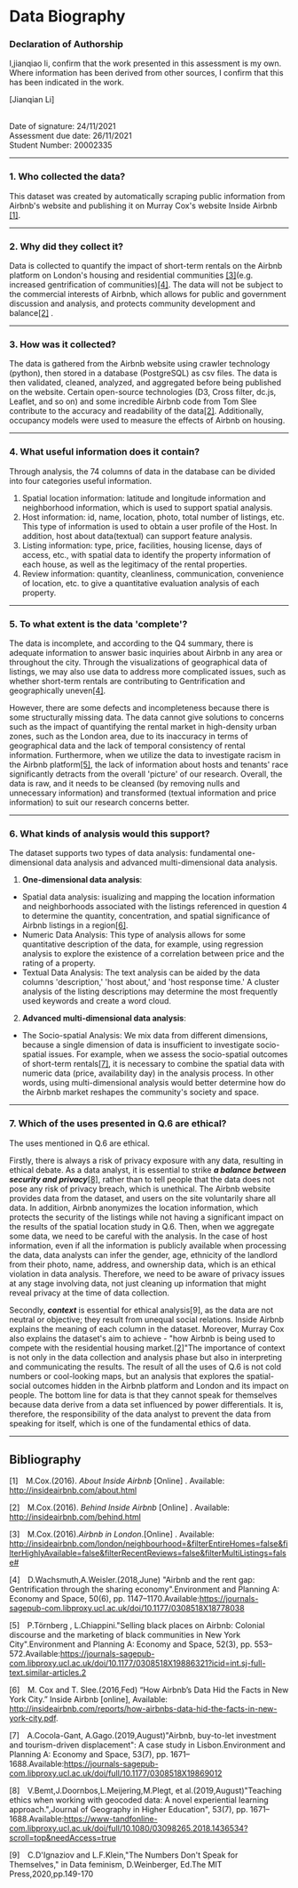 # Data Biography

### Declaration of Authorship

I,jianqiao li, confirm that the work presented in this assessment is my own. Where information has been derived from other sources, I confirm that this has been indicated in the work.

[Jianqian Li]

<br />Date of signature: 24/11/2021
<br />Assessment due date: 26/11/2021
<br />Student Number: 20002335

---
### 1. Who collected the data?

This dataset was created by automatically scraping public information from Airbnb's website and publishing it on Murray Cox's website Inside Airbnb [[1]]((http://insideairbnb.com/about.html)).

---
### 2. Why did they collect it?

Data is collected to quantify the impact of short-term rentals on the Airbnb platform on London's housing and residential communities [[3]]((http://insideairbnb.com/london/neighbourhood=&filterEntireHomes=false&filterHighlyAvailable=false&filterRecentReviews=false&filterMultiListings=false#))(e.g. increased gentrification of communities)[[4]]((http://insideairbnb.com/london/neighbourhood=&filterEntireHomes=false&filterHighlyAvailable=false&filterRecentReviews=false&filterMultiListings=false#)). The data will not be subject to the commercial interests of Airbnb, which allows for public and government discussion and analysis, and protects community development and balance[[2]]((http://insideairbnb.com/behind.html)) .

---
### 3. How was it collected?

The data is gathered from the Airbnb website using crawler technology (python), then stored in a database (PostgreSQL) as csv files. The data is then validated, cleaned, analyzed, and aggregated before being published on the website. Certain open-source technologies (D3, Cross filter, dc.js, Leaflet, and so on) and some incredible Airbnb code from Tom Slee contribute to the accuracy and readability of the data[[2]]((http://insideairbnb.com/behind.html)). Additionally, occupancy models were used to measure the effects of Airbnb on housing.

---
### 4. What useful information does it contain?

Through analysis, the 74 columns of data in the database can be divided into four categories useful information.
1. Spatial location information: latitude and longitude information and neighborhood information, which is used to support spatial analysis.
2. Host information: id, name, location, photo, total number of listings, etc. This type of information is used to obtain a user profile of the Host. In addition, host about data(textual) can support feature analysis.
3. Listing information: type, price, facilities, housing license, days of access, etc., with spatial data to identify the property information of each house, as well as the legitimacy of the rental properties.
4. Review information: quantity, cleanliness, communication, convenience of location, etc. to give a quantitative evaluation analysis of each property.

---
### 5. To what extent is the data 'complete'?

The data is incomplete, and according to the Q4 summary, there is adequate information to answer basic inquiries about Airbnb in any area or throughout the city. Through the visualizations of geographical data of listings, we may also use data to address more complicated issues, such as whether short-term rentals are contributing to Gentrification and geographically uneven[[4]]((http://insideairbnb.com/behind.html)).

However, there are some defects and incompleteness because there is some structurally missing data. The data cannot give solutions to concerns such as the impact of quantifying the rental market in high-density urban zones, such as the London area, due to its inaccuracy in terms of geographical data and the lack of temporal consistency of rental information.  Furthermore, when we utilize the data to investigate racism in the Airbnb platform[[5]]((https://journals-sagepub-com.libproxy.ucl.ac.uk/doi/10.1177/0308518X19886321?icid=int.sj-full-text.similar-articles.2)), the lack of information about hosts and tenants' race significantly detracts from the overall 'picture' of our research. Overall, the data is raw, and it needs to be cleansed (by removing nulls and unnecessary information) and transformed (textual information and price information) to suit our research concerns better.

---
### 6. What kinds of analysis would this support?
The dataset supports two types of data analysis: fundamental one-dimensional data analysis and advanced multi-dimensional data analysis.
1. **One-dimensional data analysis**:
- Spatial data analysis: isualizing and mapping the location information and neighborhoods associated with the   listings referenced in question 4 to determine the quantity, concentration, and spatial significance of Airbnb listings in a region[[6]]((http://insideairbnb.com/reports/how-airbnbs-data-hid-the-facts-in-new-york-city.pdf.)).
- Numeric Data Analysis: This type of analysis allows for some quantitative description of the data, for example, using regression analysis to explore the existence of a correlation between price and the rating of a property.
- Textual Data Analysis: The text analysis can be aided by the data columns 'description,' 'host about,' and 'host response time.' A cluster analysis of the listing descriptions may determine the most frequently used keywords and create a word cloud.

2. **Advanced multi-dimensional data analysis**:
- The Socio-spatial Analysis: We mix data from different dimensions, because a single dimension of data is insufficient to investigate socio-spatial issues. For example, when we assess the socio-spatial outcomes of short-term rentals[[7]]((https://journals-sagepub-com.libproxy.ucl.ac.uk/doi/full/10.1177/0308518X19869012)), it is necessary to combine the spatial data with numeric data (price, availability day) in the analysis process. In other words, using multi-dimensional analysis would better determine how do the Airbnb market reshapes the community's society and space.

---
### 7. Which of the uses presented in Q.6 are ethical?
The uses mentioned in Q.6 are ethical.

Firstly, there is always a risk of privacy exposure with any data, resulting in ethical debate. As a data analyst, it is essential to strike **_a balance between security and privacy_**[[8]]((https://www-tandfonline-com.libproxy.ucl.ac.uk/doi/full/10.1080/03098265.2018.1436534?scroll=top&needAccess=true)), rather than to tell people that the data does not pose any risk of privacy breach, which is unethical. The  Airbnb website provides data from the dataset, and users on the site voluntarily share all data. In addition, Airbnb anonymizes the location information, which protects the security of the listings while not having a significant impact on the results of the spatial location study in Q.6. Then, when we aggregate some data, we need to be careful with the analysis. In the case of host information, even if all the information is publicly available when processing the data, data analysts can infer the gender, age, ethnicity of the landlord from their photo, name, address, and ownership data, which is an ethical violation in data analysis. Therefore, we need to be aware of privacy issues at any stage involving data, not just cleaning up information that might reveal privacy at the time of data collection.

Secondly, **_context_** is essential for ethical analysis[9], as the data are not neutral or objective; they result from unequal social relations. Inside Airbnb explains the meaning of each column in the dataset. Moreover, Murray Cox also explains the dataset's aim to achieve - "how Airbnb is being used to compete with the residential housing market.[[2]]((http://insideairbnb.com/behind.html))"The importance of context is not only in the data collection and analysis phase but also in interpreting and communicating the results. The result of all the uses of Q.6 is not cold numbers or cool-looking maps, but an analysis that explores the spatial-social outcomes hidden in the Airbnb platform and London and its impact on people. The bottom line for data is that they cannot speak for themselves because data derive from a data set influenced by power differentials. It is, therefore, the responsibility of the data analyst to prevent the data from speaking for itself, which is one of the fundamental ethics of data.

---
## Bibliography
[1]&emsp;M.Cox.(2016). _About Inside Airbnb_ [Online] . Available: http://insideairbnb.com/about.html

[2]&emsp;M.Cox.(2016). _Behind Inside Airbnb_ [Online] . Available: http://insideairbnb.com/behind.html

[3]&emsp;M.Cox.(2016)._Airbnb in London_.[Online] . Available:                               http://insideairbnb.com/london/neighbourhood=&filterEntireHomes=false&filterHighlyAvailable=false&filterRecentReviews=false&filterMultiListings=false#

[4]&emsp;D.Wachsmuth,A.Weisler.(2018,June) "Airbnb and the rent gap: Gentrification through the sharing economy".Environment and Planning A: Economy and Space, 50(6), pp. 1147–1170.Available:https://journals-sagepub-com.libproxy.ucl.ac.uk/doi/10.1177/0308518X18778038

[5]&emsp;P.Törnberg , L.Chiappini."Selling black places on Airbnb: Colonial discourse and the marketing of black communities in New York City".Environment and Planning A: Economy and Space, 52(3), pp. 553–572.Available:https://journals-sagepub-com.libproxy.ucl.ac.uk/doi/10.1177/0308518X19886321?icid=int.sj-full-text.similar-articles.2

[6]&emsp;M. Cox and T. Slee.(2016,Fed) “How Airbnb’s Data Hid the Facts in New York City.” Inside Airbnb [online], Available: http://insideairbnb.com/reports/how-airbnbs-data-hid-the-facts-in-new-york-city.pdf.

[7]&emsp;A.Cocola-Gant, A.Gago.(2019,August)"Airbnb, buy-to-let investment and tourism-driven displacement": A case study in Lisbon.Environment and Planning A: Economy and Space, 53(7), pp. 1671–1688.Available:https://journals-sagepub-com.libproxy.ucl.ac.uk/doi/full/10.1177/0308518X19869012

[8]&emsp;V.Bemt,J.Doornbos,L.Meijering,M.Plegt, et al.(2019,August)"Teaching ethics when working with geocoded data: A novel experiential learning approach.",Journal of Geography in Higher Education", 53(7), pp. 1671–1688.Available:https://www-tandfonline-com.libproxy.ucl.ac.uk/doi/full/10.1080/03098265.2018.1436534?scroll=top&needAccess=true

[9]&emsp;C.D'Ignaziov and L.F.Klein,"The Numbers Don't Speak for Themselves," in Data feminism, D.Weinberger, Ed.The MIT Press,2020,pp.149-170
